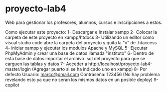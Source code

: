 # proyecto-lab4

Web para gestionar los profesores, alumnos, cursos e inscripciones a estos.

Como ejecutar este proyecto:
1- Descargar e Instalar xampp 
2- Colocar la carpeta de este proyecto en xampp/htdocs
3- Utilizando un editor como visual studio code abre la carpeta del proyecto y quita la "x" de .htaccess
4- iniciar xampp y ejecutar los modulos Apache y MySQL
5- Ejecutar PhpMyAdmin y crear una base de datos llamada "instituto"
6- Dentro de esta base de datos importar el archivo .sql del proyecto para que se carguen las tablas y datos
7- Acceder a http://localhost/proyecto-lab4-master/login (Agregar puerto si se ha indicado uno en xampp)
8- Por defecto Usuario: marco@gmail.com Contraseña: 123456 (No hay problema revelando esto ya que no seran los mismos datos en un posible deploy)
9-copilot
